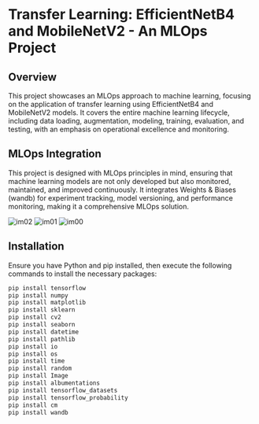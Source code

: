 # Transfer Learning: EfficientNetB4 and MobileNetV2 - An MLOps Project

## Overview
This project showcases an MLOps approach to machine learning, focusing on the application of transfer learning using EfficientNetB4 and MobileNetV2 models. It covers the entire machine learning lifecycle, including data loading, augmentation, modeling, training, evaluation, and testing, with an emphasis on operational excellence and monitoring.

## MLOps Integration
This project is designed with MLOps principles in mind, ensuring that machine learning models are not only developed but also monitored, maintained, and improved continuously. It integrates Weights & Biases (wandb) for experiment tracking, model versioning, and performance monitoring, making it a comprehensive MLOps solution.

![im02](https://github.com/HaykelBargouguy/Transfer-Learning/assets/98351985/345f05c7-1806-494a-8130-beab9ed390a3)
![im01](https://github.com/HaykelBargouguy/Transfer-Learning/assets/98351985/92603582-cec3-4bf9-9b8b-57ece7e36374)
![im00](https://github.com/HaykelBargouguy/Transfer-Learning/assets/98351985/4946dec3-44ed-4264-b147-08ef7ee6d612)


## Installation
Ensure you have Python and pip installed, then execute the following commands to install the necessary packages:

```bash
pip install tensorflow
pip install numpy
pip install matplotlib
pip install sklearn
pip install cv2
pip install seaborn
pip install datetime
pip install pathlib
pip install io
pip install os
pip install time
pip install random
pip install Image
pip install albumentations
pip install tensorflow_datasets
pip install tensorflow_probability
pip install cm
pip install wandb
